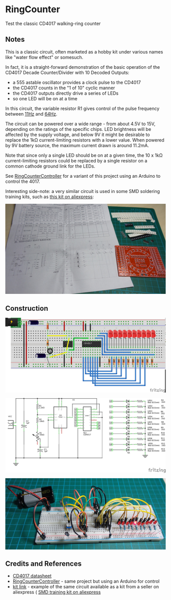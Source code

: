 # RingCounter

Test the classic CD4017 walking-ring counter

## Notes

This is a classic circuit, often marketed as a hobby kit under various names like "water flow effect" or somesuch.

In fact, it is a straight-forward demonstration of the basic operation of the CD4017 Decade Counter/Divider with 10 Decoded Outputs:
* a 555 astable oscillator provides a clock pulse to the CD4017
* the CD4017 counts in the "1 of 10" cyclic manner
* the CD4017 outputs directly drive a series of LEDs
* so one LED will be on at a time

In this circuit, the variable resistor R1 gives control of the pulse frequency between
[11Hz](http://visual555.tardate.com/?mode=astable&r1=2.2&r2=60&c=1) and
[64Hz](http://visual555.tardate.com/?mode=astable&r1=2.2&r2=10&c=1).

The circuit can be powered over a wide range - from about 4.5V to 15V, depending on the ratings of the specific chips.
LED brightness will be affected by the supply voltage, and below 9V it might be desirable to replace the 1kΩ current-limiting resistors with a lower value.
When powered by 9V battery source, the maximum current drawn is around 11.2mA.

Note that since only a single LED should be on at a given time, the 10 x 1kΩ current-limiting resistors could be replaced by a single resistor
on a common cathode ground link for the LEDs.

See [RingCounterController](../../playground/RingCounterController) for a variant of this project using an Arduino to control the 4017.

Interesting side-note: a very similar circuit is used in some SMD soldering training kits, such as
[this kit on aliexpress](http://www.aliexpress.com/item/SMD-components-welding-practice-board-Welding-practice-light-kit-Skills-Training-welding-competition-kit/32315250409.html):

![SMD kit](./assets/smd_trainer.jpg?raw=true)

## Construction

![Breadboard](./assets/RingCounter_bb.jpg?raw=true)

![The Schematic](./assets/RingCounter_schematic.jpg?raw=true)

![The Build](./assets/RingCounter_build.jpg?raw=true)

## Credits and References
* [CD4017 datasheet](http://www.futurlec.com/4000Series/CD4017.shtml)
* [RingCounterController](../../playground/RingCounterController) - same project but using an Arduino for control
* [kit link](http://www.aliexpress.com/item/M89-Free-Shipping-New-1PC-New-NE555-CD4017-Light-Water-Flowing-Light-LED-Module-DIY-Kit/32259714112.html) - example of the same circuit available as a kit from a seller on aliexpress
( [SMD training kit on aliexpress](http://www.aliexpress.com/item/SMD-components-welding-practice-board-Welding-practice-light-kit-Skills-Training-welding-competition-kit/32315250409.html)
